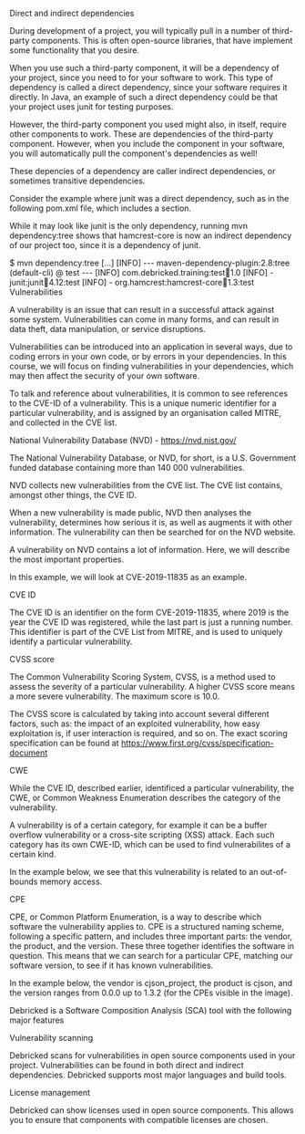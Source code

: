 Direct and indirect dependencies

During development of a project, you will typically pull in a number of third-party components. This is often open-source libraries, 
that have implement some functionality that you desire.

When you use such a third-party component, it will be a dependency of your project, since you need to for your software to work.
This type of dependency is called a direct dependency, 
since your software requires it directly. In Java, an example of such a direct dependency could be that your project uses junit for testing purposes.

However, the third-party component you used might also, in itself, require other components to work. These are dependencies of the third-party component.
However, when you include the component in your software, you will automatically pull the component's dependencies as well!

These depencies of a dependency are caller indirect dependencies, or sometimes transitive dependencies.

Consider the example where junit was a direct dependency, such as in the following pom.xml file, which includes a <dependencies> section.

While it may look like junit is the only dependency, running mvn dependency:tree shows that hamcrest-core is now an indirect dependency of our project too, 
since it is a dependency of junit.

$ mvn dependency:tree
[...]
[INFO] --- maven-dependency-plugin:2.8:tree (default-cli) @ test ---
[INFO] com.debricked.training:test:jar:1.0
[INFO] \- junit:junit:jar:4.12:test
[INFO]    \- org.hamcrest:hamcrest-core:jar:1.3:test
Vulnerabilities

A vulnerability is an issue that can result in a successful attack against some system. Vulnerabilities can come in many forms, and can result in data theft, 
data manipulation, or service disruptions.

Vulnerabilities can be introduced into an application in several ways, due to coding errors in your own code, or by errors in your dependencies. 
In this course, we will focus on finding vulnerabilities in your dependencies, which may then affect the security of your own software.

To talk and reference about vulnerabilities, it is common to see references to the CVE-ID of a vulnerability. This is a unique numeric identifier 
for a particular vulnerability, and is assigned by an organisation called MITRE, and collected in the CVE list.

National Vulnerability Database (NVD) - https://nvd.nist.gov/

The National Vulnerability Database, or NVD, for short, is a U.S. Government funded database containing more than 140 000 vulnerabilities.

NVD collects new vulnerabilities from the CVE list. The CVE list contains, amongst other things, the CVE ID.

When a new vulnerability is made public, NVD then analyses the vulnerability, determines how serious it is, as well as augments it with other information. 
The vulnerability can then be searched for on the NVD website.

A vulnerability on NVD contains a lot of information. Here, we will describe the most important properties.

In this example, we will look at CVE-2019-11835 as an example.

CVE ID

The CVE ID is an identifier on the form CVE-2019-11835, where 2019 is the year the CVE ID was registered, while the last part is just a running number. 
This identifier is part of the CVE List from MITRE, and is used to uniquely identify a particular vulnerability.

CVSS score

The Common Vulnerability Scoring System, CVSS, is a method used to assess the severity of a particular vulnerability. 
A higher CVSS score means a more severe vulnerability. The maximum score is 10.0.

The CVSS score is calculated by taking into account several different factors, such as: the impact of an exploited vulnerability,
how easy exploitation is, if user interaction is required, and so on.
The exact scoring specification can be found at https://www.first.org/cvss/specification-document

CWE

While the CVE ID, described earlier, identificed a particular vulnerability, the CWE, or
Common Weakness Enumeration describes the category of the vulnerability.

A vulnerability is of a certain category, for example it can be a buffer overflow vulnerability or a cross-site scripting (XSS) attack. 
Each such category has its own CWE-ID, which can be used to find vulnerabilites of a certain kind.

In the example below, we see that this vulnerability is related to an out-of-bounds memory access.

CPE

CPE, or Common Platform Enumeration, is a way to describe which software the vulnerability applies to. CPE is a structured naming scheme,
following a specific pattern, and includes three important parts: the vendor, the product, and the version. These three together identifies 
the software in question. This means that we can search for a particular CPE, matching our software version, to see if it has known vulnerabilities.

In the example below, the vendor is cjson_project, the product is cjson, and the version ranges from 0.0.0 up to 1.3.2 (for the CPEs visible in the image).


Debricked is a Software Composition Analysis (SCA) tool with the following major features

Vulnerability scanning

Debricked scans for vulnerabilities in open source components used in your project. Vulnerabilities can be found in both direct and indirect dependencies.
Debricked supports most major languages and build tools.

License management

Debricked can show licenses used in open source components. This allows you to ensure that components with compatible licenses are chosen.





